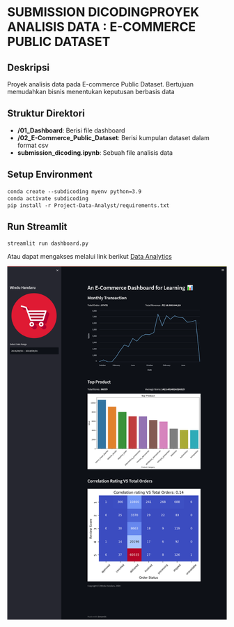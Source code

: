 # SUBMISSION DICODINGPROYEK ANALISIS DATA : E-COMMERCE PUBLIC DATASET

## Deskripsi

Proyek analisis data pada E-commerce Public Dataset. Bertujuan memudahkan bisnis menentukan keputusan berbasis data

## Struktur Direktori

- **/01_Dashboard**: Berisi file dashboard
- **/02_E-Commerce_Public_Dataset**: Berisi kumpulan dataset dalam format csv
- **submission_dicoding.ipynb**: Sebuah file analisis data

## Setup Environment

```shell
conda create --subdicoding myenv python=3.9
conda activate subdicoding
pip install -r Project-Data-Analyst/requirements.txt
```

## Run Streamlit

```shell
streamlit run dashboard.py
```

Atau dapat mengakses melalui link berikut [Data Analytics](https://project-data-analyst-icxn5itmxbvhaia3es376n.streamlit.app/)

<img src="./01_Dashboard/dashboard.png" alt="Streamlit logo"></img>
